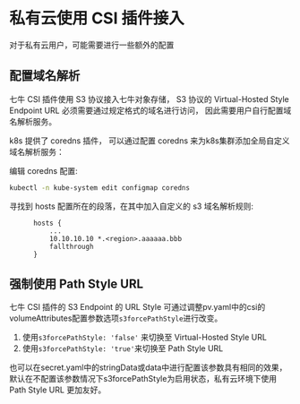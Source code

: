 # 私有云使用 CSI 插件接入

对于私有云用户，可能需要进行一些额外的配置

## 配置域名解析

七牛 CSI 插件使用 S3 协议接入七牛对象存储，
S3 协议的 Virtual-Hosted Style Endpoint URL 必须需要通过规定格式的域名进行访问，
因此需要用户自行配置域名解析服务。

k8s 提供了 coredns 插件，
可以通过配置 coredns 来为k8s集群添加全局自定义域名解析服务：

编辑 coredns 配置:
```sh
kubectl -n kube-system edit configmap coredns
```

寻找到 hosts 配置所在的段落，在其中加入自定义的 s3 域名解析规则:
```text
      hosts {
          ...
          10.10.10.10 *.<region>.aaaaaa.bbb
          fallthrough
      }
```

## 强制使用 Path Style URL

七牛 CSI 插件的 S3 Endpoint 的 URL Style 可通过调整pv.yaml中的csi的volumeAttributes配置参数选项`s3forcePathStyle`进行改变。
1. 使用`s3forcePathStyle: 'false'` 来切换至 Virtual-Hosted Style URL
2. 使用`s3forcePathStyle: 'true'`来切换至 Path Style URL

也可以在secret.yaml中的stringData或data中进行配置该参数具有相同的效果，
默认在不配置该参数情况下s3forcePathStyle为启用状态，私有云环境下使用 Path Style URL 更加友好。